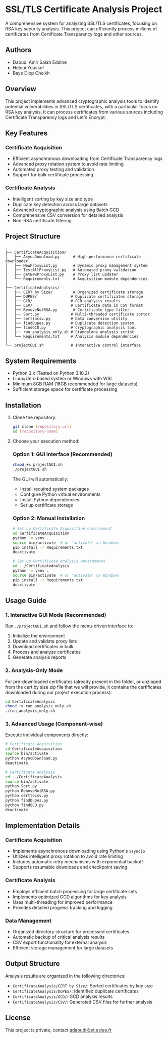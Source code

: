 # SSL/TLS Certificate Analysis Project

A comprehensive system for analyzing SSL/TLS certificates, focusing on RSA key security analysis. This project can efficiently process millions of certificates from Certificate Transparency logs and other sources.

## Authors
- Daoudi Amir Salah Eddine
- Heloui Youssef
- Baye Diop Cheikh

## Overview

This project implements advanced cryptographic analysis tools to identify potential vulnerabilities in SSL/TLS certificates, with a particular focus on RSA key analysis. It can process certificates from various sources including Certificate Transparency logs and Let's Encrypt.

## Key Features

### Certificate Acquisition
- Efficient asynchronous downloading from Certificate Transparency logs
- Advanced proxy rotation system to avoid rate limiting
- Automated proxy testing and validation
- Support for bulk certificate processing

### Certificate Analysis
- Intelligent sorting by key size and type
- Duplicate key detection across large datasets
- Advanced cryptographic analysis using Batch GCD
- Comprehensive CSV conversion for detailed analysis
- Non-RSA certificate filtering

## Project Structure

```
.
├── CertificateAcquisition/
│   ├── AsyncDownload.py      # High-performance certificate downloader
│   ├── NewProxyList.py       # Dynamic proxy management system
│   ├── TestAllProxyList.py   # Automated proxy validation
│   ├── getNewProxyList.py    # Proxy list updater
│   └── Requirements.txt      # Acquisition module dependencies
│
├── CertificateAnalysis/
│   ├── CERT by Size/         # Organized certificate storage
│   ├── DUPES/               # Duplicate certificates storage
│   ├── GCD/                 # GCD analysis results
│   ├── CSV/                 # Certificate data in CSV format
│   ├── RemoveNotRSA.py       # Certificate type filter
│   ├── Sort.py              # Multi-threaded certificate sorter
│   ├── certtocsv.py         # Data conversion utility
│   ├── findDupes.py         # Duplicate detection system
│   ├── findGCD.py           # Cryptographic analysis tool
│   ├── run_analysis_only.sh # Standalone analysis script
│   └── Requirements.txt     # Analysis module dependencies
│
└── projectGUI.sh            # Interactive control interface
```

## System Requirements

- Python 3.x (Tested on Python 3.10.2)
- Linux/Unix-based system or Windows with WSL
- Minimum 8GB RAM (16GB recommended for large datasets)
- Sufficient storage space for certificate processing

## Installation

1. Clone the repository:
   ```bash
   git clone [repository-url]
   cd [repository-name]
   ```

2. Choose your execution method:

   ### Option 1: GUI Interface (Recommended)
   ```bash
   chmod +x projectGUI.sh
   ./projectGUI.sh
   ```
   The GUI will automatically:
   - Install required system packages
   - Configure Python virtual environments
   - Install Python dependencies
   - Set up certificate storage

   ### Option 2: Manual Installation
   ```bash
   # Set up Certificate Acquisition environment
   cd CertificateAcquisition
   python -m venv .
   source bin/activate  # or 'activate' on Windows
   pip install -r Requirements.txt
   deactivate

   # Set up Certificate Analysis environment
   cd ../CertificateAnalysis
   python -m venv .
   source bin/activate  # or 'activate' on Windows
   pip install -r Requirements.txt
   deactivate
   ```

## Usage Guide

### 1. Interactive GUI Mode (Recommended)
Run `./projectGUI.sh` and follow the menu-driven interface to:
1. Initialize the environment
2. Update and validate proxy lists
3. Download certificates in bulk
4. Process and analyze certificates
5. Generate analysis reports

### 2. Analysis-Only Mode
For pre-downloaded certificates (already present in the folder, or unzipped from the cert by size zip file that we will provide, it contains the certificates downloaded during our project execution process):
```bash
cd CertificateAnalysis
chmod +x run_analysis_only.sh
./run_analysis_only.sh
```

### 3. Advanced Usage (Component-wise)
Execute individual components directly:
```bash
# Certificate Acquisition
cd CertificateAcquisition
source bin/activate
python AsyncDownload.py
deactivate

# Certificate Analysis
cd ../CertificateAnalysis
source bin/activate
python Sort.py
python RemoveNotRSA.py
python certtocsv.py
python findDupes.py
python findGCD.py
deactivate
```

## Implementation Details

### Certificate Acquisition
- Implements asynchronous downloading using Python's `asyncio`
- Utilizes intelligent proxy rotation to avoid rate limiting
- Includes automatic retry mechanisms with exponential backoff
- Supports resumable downloads and checkpoint saving

### Certificate Analysis
- Employs efficient batch processing for large certificate sets
- Implements optimized GCD algorithms for key analysis
- Uses multi-threading for improved performance
- Provides detailed progress tracking and logging

### Data Management
- Organized directory structure for processed certificates
- Automatic backup of critical analysis results
- CSV export functionality for external analysis
- Efficient storage management for large datasets

## Output Structure

Analysis results are organized in the following directories:
- `CertificateAnalysis/CERT by Size/`: Sorted certificates by key size
- `CertificateAnalysis/DUPES/`: Identified duplicate certificates
- `CertificateAnalysis/GCD/`: GCD analysis results
- `CertificateAnalysis/CSV/`: Generated CSV files for further analysis


## License

This project is private, contact adaoudi@et.esiea.fr

